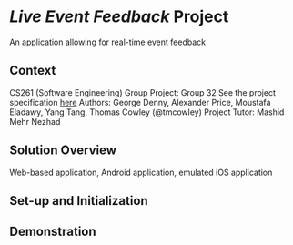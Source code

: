 # *Live Event Feedback* Project
An application allowing for real-time event feedback

## Context
CS261 (Software Engineering) Group Project: Group 32
See the project specification [here](https://warwick.ac.uk/fac/sci/dcs/teaching/material/cs261/)
Authors: George Denny, Alexander Price, Moustafa Eladawy, Yang Tang, Thomas Cowley (@tmcowley)
Project Tutor: Mashid Mehr Nezhad

## Solution Overview
Web-based application, Android application, emulated iOS application

## Set-up and Initialization

## Demonstration
